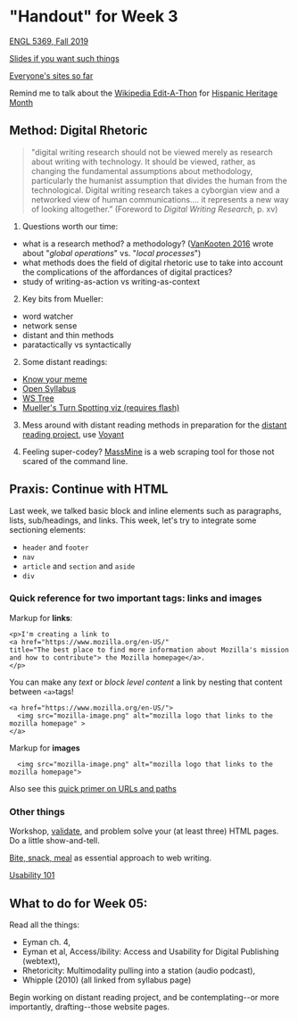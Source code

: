 # "Handout" for Week 3

[ENGL 5369, Fall 2019](calendar.html)

[Slides if you want such things](https://docs.google.com/presentation/d/e/2PACX-1vRufA94YIvpbFkJ2K591QOVPqCeLM5nAcGgkbJ0uiCuOgYeWh5OUR1FXmLTWgReyHFb8yPoLY4kWyb5/pub?start=false&loop=false&delayms=3000)

[Everyone's sites so far](fambly)

Remind me to talk about the [Wikipedia Edit-A-Thon](https://www.tamucc.edu/campus-announcements/oct.-10-wikipedia-edit-a-thon.html) for [Hispanic Heritage Month](http://hispanicheritagemonth.tamucc.edu/)


## Method: Digital Rhetoric

>"digital writing research should not be viewed merely as research about writing with technology. It should be viewed, rather, as changing the fundamental assumptions about methodology, particularly the humanist assumption that divides the human from the technological. Digital writing research takes a cyborgian view and a networked view of human communications.... it represents a new way of looking altogether.” (Foreword to <cite>Digital Writing Research</cite>, p. xv)

1. Questions worth our time:
  - what is a research method? a methodology? ([VanKooten 2016](http://enculturation.net/methodologies-and-methods-for-research-in-digital-rhetoric) wrote about "_global operations_" vs. "_local processes_")
  - what methods does the field of digital rhetoric use to take into account the complications of the affordances of digital practices?
  - study of writing-as-action vs writing-as-context


2. Key bits from Mueller:
  - word watcher
  - network sense
  - distant and thin methods
  - paratactically vs syntactically


2. Some distant readings:
  - [Know your meme](https://youtu.be/k6vHHxWWT0Y)
  - [Open Syllabus](https://opensyllabus.org/)
  - [WS Tree](https://www.writingstudiestree.org/live/tagadelic)
  - [Mueller's Turn Spotting viz (requires flash)](http://www.derekmueller.net/turn.html)


3. Mess around with distant reading methods in preparation for the [distant reading project](assignments.html), use [Voyant](https://voyant-tools.org/)

4. Feeling super-codey? [MassMine](http://www.massmine.org/index.html) is a web scraping tool for those not scared of the command line.


## Praxis: Continue with HTML

Last week, we talked basic block and inline elements such as paragraphs, lists, sub/headings, and links. This week, let's try to integrate some sectioning elements:
  - `header` and `footer`
  - `nav`
  - `article` and `section` and `aside`
  - `div`

### Quick reference for two important tags: links and images

Markup for **links**:

```
<p>I'm creating a link to
<a href="https://www.mozilla.org/en-US/"
title="The best place to find more information about Mozilla's mission
and how to contribute"> the Mozilla homepage</a>.
</p>
```

You can make any _text_ or _block level content_ a link by nesting that content between `<a>`tags!

```
<a href="https://www.mozilla.org/en-US/">
  <img src="mozilla-image.png" alt="mozilla logo that links to the mozilla homepage" >
</a>
```

Markup for **images**
```
  <img src="mozilla-image.png" alt="mozilla logo that links to the mozilla homepage">
```
Also see this [quick primer on URLs and paths](https://developer.mozilla.org/en-US/docs/Learn/HTML/Introduction_to_HTML/Creating_hyperlinks#A_quick_primer_on_URLs_and_paths)

### Other things

 Workshop, [validate](https://validator.w3.org/), and problem solve your (at least three) HTML pages. Do a little show-and-tell.

[Bite, snack, meal](http://www.ewriteonline.com/bite-snack-and-meal-how-to-feed-content-hungry-site-visitors/) as essential approach to web writing.

[Usability 101](https://www.nngroup.com/articles/usability-101-introduction-to-usability/)

## What to do for Week 05:

Read all the things:
- Eyman ch. 4,
- Eyman et al, Access/ibility: Access and Usability for Digital Publishing (webtext),
- Rhetoricity: Multimodality pulling into a station (audio podcast),
- Whipple (2010) (all linked from syllabus page)

Begin working on distant reading project, and be contemplating--or more importantly, drafting--those website pages.
